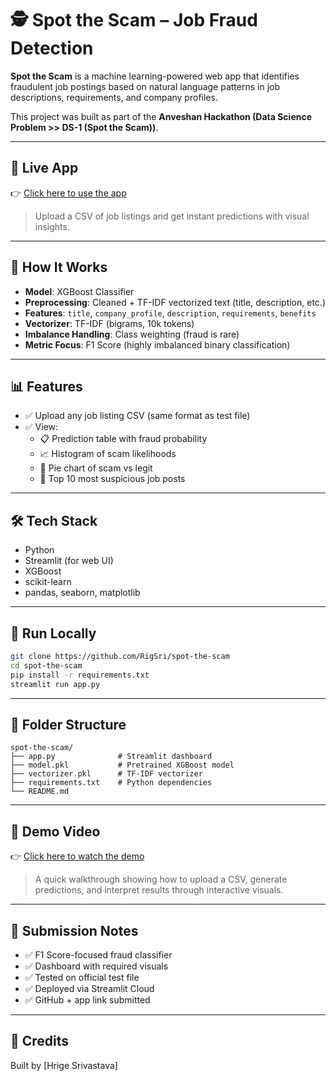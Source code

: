 # 🕵️ Spot the Scam – Job Fraud Detection

**Spot the Scam** is a machine learning-powered web app that identifies fraudulent job postings based on natural language patterns in job descriptions, requirements, and company profiles.

This project was built as part of the **Anveshan Hackathon (Data Science Problem >> DS-1 (Spot the Scam))**.

---

## 🔗 Live App
👉 [Click here to use the app](https://spot-the-scam-ji6i2zundtybhuur8kryey.streamlit.app/)

> Upload a CSV of job listings and get instant predictions with visual insights.

---

## 🧠 How It Works

- **Model**: XGBoost Classifier  
- **Preprocessing**: Cleaned + TF-IDF vectorized text (title, description, etc.)
- **Features**: `title`, `company_profile`, `description`, `requirements`, `benefits`
- **Vectorizer**: TF-IDF (bigrams, 10k tokens)
- **Imbalance Handling**: Class weighting (fraud is rare)
- **Metric Focus**: F1 Score (highly imbalanced binary classification)

---

## 📊 Features

- ✅ Upload any job listing CSV (same format as test file)
- ✅ View:
  - 📋 Prediction table with fraud probability
  - 📈 Histogram of scam likelihoods
  - 🥧 Pie chart of scam vs legit
  - 🚨 Top 10 most suspicious job posts

---

## 🛠 Tech Stack

- Python
- Streamlit (for web UI)
- XGBoost
- scikit-learn
- pandas, seaborn, matplotlib

---

## 🧪 Run Locally

```bash
git clone https://github.com/RigSri/spot-the-scam
cd spot-the-scam
pip install -r requirements.txt
streamlit run app.py
````

---

## 📁 Folder Structure

```plaintext
spot-the-scam/
├── app.py              # Streamlit dashboard
├── model.pkl           # Pretrained XGBoost model
├── vectorizer.pkl      # TF-IDF vectorizer
├── requirements.txt    # Python dependencies
└── README.md
```

---

## 🎥 Demo Video

👉 [Click here to watch the demo](https://your-demo-video-link.com)

> A quick walkthrough showing how to upload a CSV, generate predictions, and interpret results through interactive visuals.

---

## 🏁 Submission Notes

* ✅ F1 Score-focused fraud classifier
* ✅ Dashboard with required visuals
* ✅ Tested on official test file
* ✅ Deployed via Streamlit Cloud
* ✅ GitHub + app link submitted

---

## 🙌 Credits

Built by \[Hrige Srivastava]
